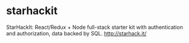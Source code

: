# starhackit
StarHackIt: React/Redux + Node full-stack starter kit with authentication and authorization, data backed by SQL. http://starhack.it/
